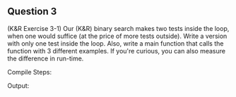 ## Question 3

(K&R Exercise 3-1) Our (K&R) binary search makes two tests inside the loop, when one would suffice (at the price of more tests outside). Write a version with only one test inside the loop. Also, write a main function that calls the function with 3 different examples. If you're curious, you can also measure the difference in run-time.

Compile Steps:

Output:
